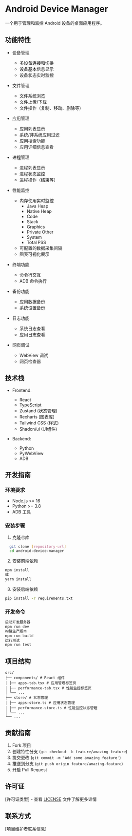 # Android Device Manager

一个用于管理和监控 Android 设备的桌面应用程序。

## 功能特性

- 设备管理
  - 多设备连接和切换
  - 设备基本信息显示
  - 设备状态实时监控

- 文件管理
  - 文件系统浏览
  - 文件上传/下载
  - 文件操作（复制、移动、删除等）

- 应用管理
  - 应用列表显示
  - 系统/非系统应用过滤
  - 应用搜索功能
  - 应用详细信息查看

- 进程管理
  - 进程列表显示
  - 进程状态监控
  - 进程操作（结束等）

- 性能监控
  - 内存使用实时监控
    - Java Heap
    - Native Heap
    - Code
    - Stack
    - Graphics
    - Private Other
    - System
    - Total PSS
  - 可配置的数据采集间隔
  - 图表可视化展示

- 终端功能
  - 命令行交互
  - ADB 命令执行

- 备份功能
  - 应用数据备份
  - 系统设置备份

- 日志功能
  - 系统日志查看
  - 应用日志查看

- 网页调试
  - WebView 调试
  - 网页检查器

## 技术栈

- Frontend:
  - React
  - TypeScript
  - Zustand (状态管理)
  - Recharts (图表库)
  - Tailwind CSS (样式)
  - Shadcn/ui (UI组件)

- Backend:
  - Python
  - PyWebView
  - ADB

## 开发指南

### 环境要求

- Node.js >= 16
- Python >= 3.8
- ADB 工具

### 安装步骤

1. 克隆仓库

```bash
  git clone [repository-url]
  cd android-device-manager
```
2. 安装前端依赖
```bash
npm install
或
yarn install
```
3. 安装后端依赖

```bash
pip install -r requirements.txt
```
### 开发命令

```bash
启动开发服务器
npm run dev
构建生产版本
npm run build
运行测试
npm run test

```
## 项目结构
```
src/
├── components/ # React 组件
│ ├── apps-tab.tsx # 应用管理标签页
│ ├── performance-tab.tsx # 性能监控标签页
│ └── ...
├── store/ # 状态管理
│ ├── apps-store.ts # 应用状态管理
│ ├── performance-store.ts # 性能监控状态管理
│ └── ...
└── ...

```

## 贡献指南

1. Fork 项目
2. 创建特性分支 (`git checkout -b feature/amazing-feature`)
3. 提交更改 (`git commit -m 'Add some amazing feature'`)
4. 推送到分支 (`git push origin feature/amazing-feature`)
5. 开启 Pull Request

## 许可证

[许可证类型] - 查看 [LICENSE](LICENSE) 文件了解更多详情

## 联系方式

[项目维护者联系信息]